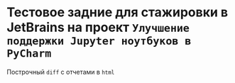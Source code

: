 # Тестовое задние для стажировки в JetBrains на проект `Улучшение поддержки Jupyter ноутбуков в PyCharm`
Построчный `diff` с отчетами в `html`
